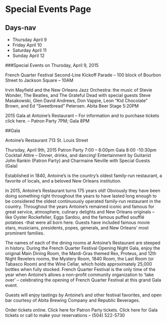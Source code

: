 # Special Events Page

## Days-nav

* Thursday April 9
* Friday April 10
* Saturday April 11
* Sunday April 12

###Special Events on Thursday, April 9, 2015

French Quarter Festival Second-Line Kickoff Parade – 100 block of Bourbon Street to Jackson Square – 10AM

Irvin Mayfield and the New Orleans Jazz Orchestra: the music of Stevie Wonder, The Beatles, and The Grateful Dead with special guests Steve Masakowski, Glen David Andrews, Don Vappie, Leon “Kid Chocolate” Brown, and Ed “Sweetbread” Petersen. Abita Beer Stage 5:20PM

2015 Gala at Antoine’s Restaurant – For information and to purchase tickets click here. – Patron Party 7PM; Gala 8PM

##Gala

Antoine’s Restaurant
713 St. Louis Street

Thursday, April 9th, 2015
Patron Party 7:00 – 8:00pm
Gala 8:00 -10:30pm
Cocktail Attire – Dinner, drinks, and dancing!
Entertainment by Guitarist John Rankin (Patron Party) and Charmaine Neville with Special Guests (Gala)

Established in 1840, Antoine’s is the country’s oldest family-run restaurant, a favorite of locals, and a beloved New Orleans institution.

In 2015, Antoine’s Restaurant turns 175 years old! Obviously they have been doing something right throughout the years to have lasted long enough to be considered the oldest continuously operated family-run restaurant in the country. Throughout the years Antoine’s remained iconic and famous for great service, atmosphere, culinary delights and New Orleans originals – like Oyster Rockefeller, Eggs Sardou, and the famous puffed soufflé potatoes -that were all born here. Guests have included famous movie stars, musicians, presidents, popes, generals, and New Orleans’ most prominent families.

The names of each of the dining rooms at Antoine’s Restaurant are steeped in history. During the French Quarter Festival Opening Night Gala, enjoy the original Main Dining Room, the Mardi-Gras themed Rex, Proteus, and 12th Night Revelers rooms, the Mystery Room, 1840 Room, the Last Room (or Tabasco Room) and the Wine Cellar, which holds approximately 25,000 bottles when fully stocked. French Quarter Festival is the only time of the year when Antoine’s allows a non-profit community organization to ‘take over’ – celebrating the opening of French Quarter Festival at this grand Gala event.

Guests will enjoy tastings by Antoine’s and other festival favorites, and open bar courtesy of Abita Brewing Company and Republic Beverages.

Order tickets online. Click here for Patron Party tickets. Click here for Gala tickets or call to make your reservations – (504) 522-5730